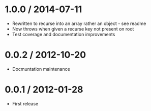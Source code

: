 1.0.0 / 2014-07-11
==================
  * Rewritten to recurse into an array rather an object - see readme
  * Now throws when given a recurse key not present on root
  * Test coverage and documentation improvements

0.0.2 / 2012-10-20
==================
  * Docmuntation maintenance

0.0.1 / 2012-01-28
==================
  * First release

